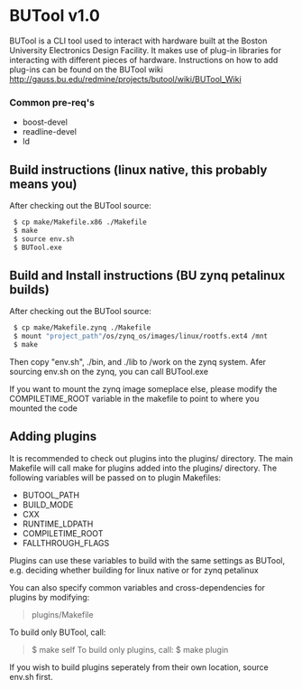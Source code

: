 # BUTool v1.0

BUTool is a CLI tool used to interact with hardware built at the Boston University
Electronics Design Facility.
It makes use of plug-in libraries for interacting with different pieces of
hardware.
Instructions on how to add plug-ins can be found on the BUTool wiki
http://gauss.bu.edu/redmine/projects/butool/wiki/BUTool_Wiki



### Common pre-req's
* boost-devel
* readline-devel
* ld

## Build instructions (linux native, this probably means you)
After checking out the BUTool source:
```Bash
 $ cp make/Makefile.x86 ./Makefile
 $ make
 $ source env.sh
 $ BUTool.exe
```

## Build and Install instructions (BU zynq petalinux builds)
After checking out the BUTool source:
```Bash
 $ cp make/Makefile.zynq ./Makefile
 $ mount "project_path"/os/zynq_os/images/linux/rootfs.ext4 /mnt
 $ make
```

Then copy "env.sh", ./bin, and ./lib to /work on the zynq system. 
Afer sourcing env.sh on the zynq, you can call BUTool.exe

If you want to mount the zynq image someplace else, please modify the COMPILETIME_ROOT variable in the makefile to point to where you mounted the code


## Adding plugins
It is recommended to check out plugins into the plugins/ directory.
The main Makefile will call make for plugins added into the plugins/ directory.
The following variables will be passed on to plugin Makefiles:
* BUTOOL_PATH
* BUILD_MODE
* CXX
* RUNTIME_LDPATH
* COMPILETIME_ROOT
* FALLTHROUGH_FLAGS

Plugins can use these variables to build with the same settings as BUTool,
e.g. deciding whether building for linux native or for zynq petalinux

You can also specify common variables and cross-dependencies for plugins by modifying:
>  plugins/Makefile

To build only BUTool, call:
>  $ make self
To build only plugins, call:
>  $ make plugin

If you wish to build plugins seperately from their own location, source env.sh first.


